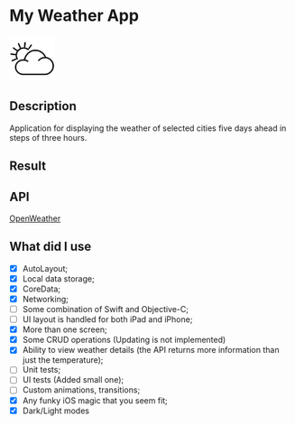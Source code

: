 # My Weather App
  <img src="https://github.com/ipv02/MyWeather/blob/main/Screenshots/logo.jpg" width="80px" height="80px"/></p>
## Description
Application for displaying the weather of selected cities five days ahead in steps of three hours.

## Result


## API
[OpenWeather](https://openweathermap.org/)

## What did I use
- [x] AutoLayout;
- [x] Local data storage;
- [x] CoreData;
- [x] Networking;
- [ ] Some combination of Swift and Objective-C;
- [ ] UI layout is handled for both iPad and iPhone;
- [x] More than one screen;
- [x] Some CRUD operations (Updating is not implemented) 
- [x] Ability to view weather details (the API returns more information than just the temperature);
- [ ] Unit tests;
- [ ] UI tests (Added small one);
- [ ] Custom animations, transitions;
- [x] Any funky iOS magic that you seem fit;
- [x] Dark/Light modes
